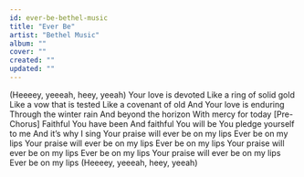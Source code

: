 ```yaml
---
id: ever-be-bethel-music
title: "Ever Be"
artist: "Bethel Music"
album: ""
cover: ""
created: ""
updated: ""
---
```


(Heeeey, yeeeah, heey, yeeah)
Your love is devoted
Like a ring of solid gold
Like a vow that is tested
Like a  covenant of old
And Your love is enduring
Through the winter rain
And beyond the horizon
With mercy for today
[Pre-Chorus]
Faithful You have been
And faithful You will be
You pledge yourself to me
And it’s why I sing
Your praise will ever be on my lips
Ever be on my lips
Your  praise will ever be on my lips
Ever be on my lips
Your praise will ever be on my lips
Ever be on my lips
Your  praise will ever be on my lips
Ever be on my lips
(Heeeey, yeeeah, heey, yeeah)